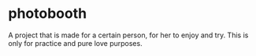 # photobooth
A project that is made for a certain person, for her to enjoy and try. This is only for practice and pure love purposes. 
